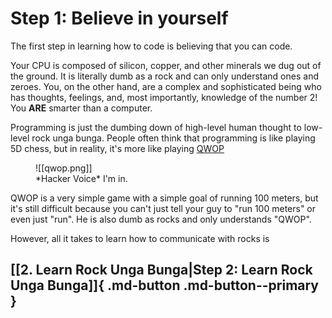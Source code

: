 # Step 1: Believe in yourself

The first step in learning how to code is believing that you can code.

Your CPU is composed of silicon, copper, and other minerals we dug out of the ground. It is literally dumb as a rock and can only understand ones and zeroes. You, on the other hand, are a complex and sophisticated being who has thoughts, feelings, and, most importantly, knowledge of the number 2! You **ARE** smarter than a computer.

Programming is just the dumbing down of high-level human thought to low-level rock unga bunga. People often think that programming is like playing 5D chess, but in reality, it's more like playing [QWOP](http://www.foddy.net/Athletics.html) 

<figure markdown>
![[qwop.png]]
<figcaption>*Hacker Voice* I'm in.</figcaption>
</figure>

QWOP is a very simple game with a simple goal of running 100 meters, but it's still difficult because you can't just tell your guy to "run 100 meters" or even just "run". He is also dumb as rocks and only understands "QWOP". 

However, all it takes to learn how to communicate with rocks is 

## [[2. Learn Rock Unga Bunga|Step 2: Learn Rock Unga Bunga]]{ .md-button .md-button--primary }
